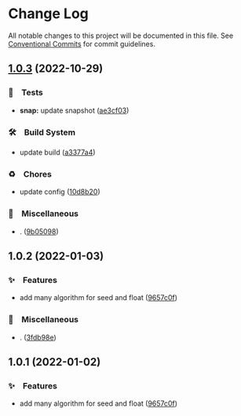 # Change Log

All notable changes to this project will be documented in this file.
See [Conventional Commits](https://conventionalcommits.org) for commit guidelines.

## [1.0.3](https://github.com/bluelovers/ws-random/compare/@lazy-num/float-algorithm@1.0.2...@lazy-num/float-algorithm@1.0.3) (2022-10-29)



### 🚨　Tests

* **snap:** update snapshot ([ae3cf03](https://github.com/bluelovers/ws-random/commit/ae3cf0316613a4274380981c126f2a8eadec8c8b))


### 🛠　Build System

* update build ([a3377a4](https://github.com/bluelovers/ws-random/commit/a3377a45f6e3895378d1b633d02a501464836ea1))


### ♻️　Chores

* update config ([10d8b20](https://github.com/bluelovers/ws-random/commit/10d8b20d2ebc76491ac971bf8b9280f66285e056))


### 🔖　Miscellaneous

* . ([9b05098](https://github.com/bluelovers/ws-random/commit/9b050981c3c0fe7f8fef37483e47ce33b283a40c))



## 1.0.2 (2022-01-03)


### ✨　Features

* add many algorithm for seed and float ([9657c0f](https://github.com/bluelovers/ws-random/commit/9657c0f307e41178ac2402c9bf088761c3ca7ed8))


### 🔖　Miscellaneous

* . ([3fdb98e](https://github.com/bluelovers/ws-random/commit/3fdb98ebbc24a4e5d33d0ffbc5bbd3e2344d9120))





## 1.0.1 (2022-01-02)


### ✨　Features

* add many algorithm for seed and float ([9657c0f](https://github.com/bluelovers/ws-random/commit/9657c0f307e41178ac2402c9bf088761c3ca7ed8))
